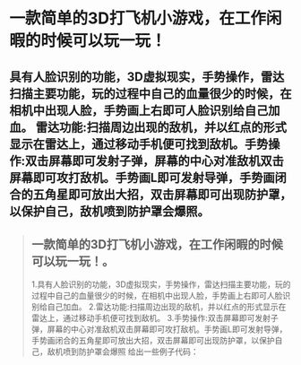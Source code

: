 一款简单的3D打飞机小游戏，在工作闲暇的时候可以玩一玩！
=================
具有人脸识别的功能，3D虚拟现实，手势操作，雷达扫描主要功能，玩的过程中自己的血量很少的时候，在相机中出现人脸，手势画上右即可人脸识别给自己加血。
雷达功能:扫描周边出现的敌机，并以红点的形式显示在雷达上，通过移动手机便可找到敌机。手势操作:双击屏幕即可发射子弹，屏幕的中心对准敌机双击屏幕即可攻打敌机。手势画L即可发射导弹，手势画闭合的五角星即可放出大招，双击屏幕即可出现防护罩，以保护自己，敌机喷到防护罩会爆照。
-------------
> ## 一款简单的3D打飞机小游戏，在工作闲暇的时候可以玩一玩！。
> 
> 1.具有人脸识别的功能，3D虚拟现实，手势操作，雷达扫描主要功能，玩的过程中自己的血量很少的时候，在相机中出现人脸，手势画上右即可人脸识别给自己加血。
> 2.雷达功能:扫描周边出现的敌机，并以红点的形式显示在雷达上，通过移动手机便可找到敌机。
> 3.手势操作:双击屏幕即可发射子弹，屏幕的中心对准敌机双击屏幕即可攻打敌机。手势画L即可发射导弹，手势画闭合的五角星即可放出大招，双击屏幕即可出现防护罩，以保护自己，敌机喷到防护罩会爆照
> 给出一些例子代码：
> 
